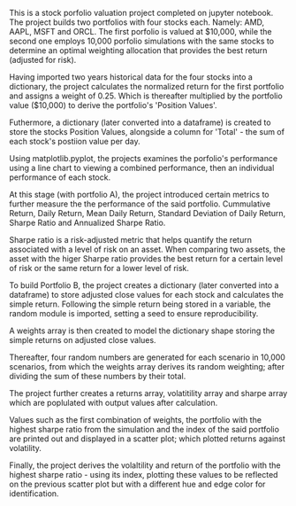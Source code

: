 This is a stock porfolio valuation project completed on jupyter notebook. The project builds two portfolios with four stocks each. Namely: AMD, AAPL, MSFT and ORCL. The first porfolio is valued at $10,000, while the second one employs 10,000 porfolio simulations with the same stocks to determine an optimal weighting allocation that provides the best return (adjusted for risk).

Having imported two years historical data for the four stocks into a dictionary, the project calculates the normalized return for the first portfolio and assigns a weight of 0.25. Which is thereafter multiplied by the portfolio value ($10,000) to derive the portfolio's 'Position Values'.

Futhermore, a dictionary (later converted into a dataframe) is created to store the stocks Position Values, alongside a column for 'Total' - the sum of each stock's postiion value per day. 

Using matplotlib.pyplot, the projects examines the porfolio's performance using a line chart to viewing a combined performance, then an individual performance of each stock.

At this stage (with portfolio A), the project introduced certain metrics to further measure the the performance of the said portfolio. Cummulative Return, Daily Return, Mean Daily Return, Standard Deviation of Daily Return, Sharpe Ratio and Annualized Sharpe Ratio.

Sharpe ratio is a risk-adjusted metric that helps quantify the return associated with a level of risk on an asset. When comparing two assets, the asset with the higer Sharpe ratio provides the best return for a certain level of risk or the same return for a lower level of risk.

To build Portfolio B, the project creates a dictionary (later converted into a dataframe) to store adjusted close values for each stock and calculates the simple return. Following the simple return being stored in a variable, the random module is imported, setting a seed to ensure reproducibility.

A weights array is then created to model the dictionary shape storing the simple returns on adjusted close values.

Thereafter, four random numbers are generated for each scenario in 10,000 scenarios, from which the weights array derives its random weighting; after dividing the sum of these numbers by their total.

The project further creates a returns array, volatitility array and sharpe array which are poplulated with output values after calculation.

Values such as the first combination of weights, the portfolio with the highest sharpe ratio from the simulation and the index of the said portfolio are printed out and displayed in a scatter plot; which plotted returns against volatility.

Finally, the project derives the volaltility and return of the portfolio with the highest sharpe ratio - using its index, plotting these values to be reflected on the previous scatter plot but with a different hue and edge color for identification.








